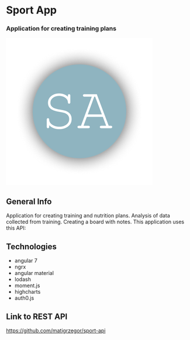 # Sport App
### Application for creating training plans

![Logo](titlepic.png)

## General Info

Application for creating training and nutrition plans. Analysis of data collected from training. Creating a board with notes.
This application uses this API: 

## Technologies

- angular 7
- ngrx
- angular material
- lodash
- moment.js
- highcharts
- auth0.js

## Link to REST API

https://github.com/matigrzegor/sport-api
